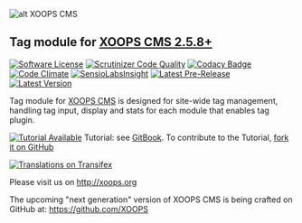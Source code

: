 ![alt XOOPS CMS](http://xoops.org/images/logoXoops4GithubRepository.png)
## Tag module for  [XOOPS CMS 2.5.8+](https://xoops.org)
[![Software License](https://img.shields.io/badge/license-GPL-brightgreen.svg?style=flat)](LICENSE)
[![Scrutinizer Code Quality](https://img.shields.io/scrutinizer/g/XoopsModules25x/tag.svg?style=flat)](https://scrutinizer-ci.com/g/XoopsModules25x/tag/?branch=master)
[![Codacy Badge](https://api.codacy.com/project/badge/Grade/0fdcfa1725a14753865921b99bb3611e)](https://www.codacy.com/app/mambax7/tag_2)
[![Code Climate](https://img.shields.io/codeclimate/github/XoopsModules25x/tag.svg?style=flat)](https://codeclimate.com/github/XoopsModules25x/tag)
[![SensioLabsInsight](https://insight.sensiolabs.com/projects/0ffc2915-82a8-446a-978e-df50e2e58858/mini.png)](https://insight.sensiolabs.com/projects/0ffc2915-82a8-446a-978e-df50e2e58858)
[![Latest Pre-Release](https://img.shields.io/github/tag/XoopsModules25x/tag.svg?style=flat)](https://github.com/XoopsModules25x/tag/tags/)
[![Latest Version](https://img.shields.io/github/release/XoopsModules25x/tag.svg?style=flat)](https://github.com/XoopsModules25x/tag/releases/)

Tag module for [XOOPS CMS](http://xoops.org) is designed for site-wide tag management, handling tag input, display and stats for each module that enables tag plugin.

[![Tutorial Available](http://xoops.org/images/tutorial-available-blue.svg)](https://www.gitbook.com/book/xoops/tag-tutorial/) Tutorial: see [GitBook](https://www.gitbook.com/book/xoops/tag-tutorial/).
To contribute to the Tutorial, [fork it on GitHub](https://github.com/XoopsDocs/tag-tutorial)

[![Translations on Transifex](http://xoops.org/images/translations-transifex-blue.svg)](https://www.transifex.com/xoops)

Please visit us on http://xoops.org

The upcoming "next generation" version of XOOPS CMS is being crafted on GitHub at: https://github.com/XOOPS
